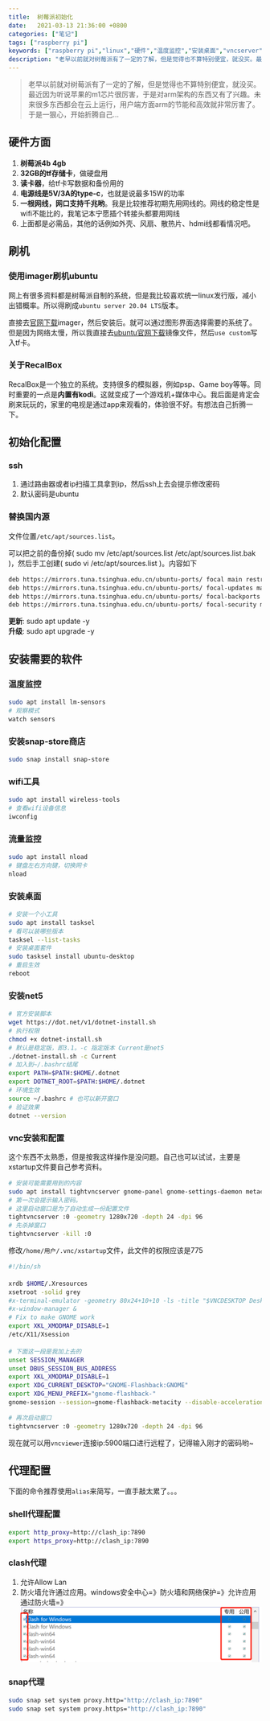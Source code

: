 ```yaml
---
title:  树莓派初始化
date:   2021-03-13 21:36:00 +0800
categories: ["笔记"]
tags: ["raspberry pi"]
keywords: ["raspberry pi","linux","硬件","温度监控","安装桌面","vncserver","net5","代理配置"]
description: "老早以前就对树莓派有了一定的了解，但是觉得也不算特别便宜，就没买。最近因为听说苹果的m1芯片很厉害，于是对arm架构的东西又有了兴趣。未来很多东西都会在云上运行，用户端方面arm的节能和高效就非常厉害了。于是一狠心，开始折腾自己..."
---
```


> 老早以前就对树莓派有了一定的了解，但是觉得也不算特别便宜，就没买。最近因为听说苹果的m1芯片很厉害，于是对arm架构的东西又有了兴趣。未来很多东西都会在云上运行，用户端方面arm的节能和高效就非常厉害了。于是一狠心，开始折腾自己...


## 硬件方面

1. **树莓派4b 4gb**
2. **32GB的tf存储卡**，做硬盘用
3. **读卡器**，给tf卡写数据和备份用的
4. **电源线是5V/3A的type-c**，也就是说最多15W的功率
5. **一根网线，网口支持千兆哟**。我是比较推荐初期先用网线的。网线的稳定性是wifi不能比的，我笔记本宁愿插个转接头都要用网线
6. 上面都是必需品，其他的话例如外壳、风扇、散热片、hdmi线都看情况吧。


## 刷机

### 使用imager刷机ubuntu

网上有很多资料都是树莓派自制的系统，但是我比较喜欢统一linux发行版，减小出错概率。所以得刷成`ubuntu server 20.04 LTS`版本。

直接去[官网下载](https://www.raspberrypi.org/software/)imager，然后安装后。就可以通过图形界面选择需要的系统了。但是因为网络太慢，所以我直接去[ubuntu官网下载](https://ubuntu.com/download/server/arm)镜像文件，然后`use custom`写入tf卡。

### 关于RecalBox

RecalBox是一个独立的系统。支持很多的模拟器，例如psp、Game boy等等。同时重要的一点是**内置有kodi**。这就变成了一个游戏机+媒体中心。我后面是肯定会刷来玩玩的，家里的电视是通过app来观看的，体验很不好。有想法自己折腾一下。


## 初始化配置

### ssh

1. 通过路由器或者ip扫描工具拿到ip，然后ssh上去会提示修改密码
2. 默认密码是ubuntu

### 替换国内源

文件位置`/etc/apt/sources.list`。

可以把之前的备份掉( sudo mv /etc/apt/sources.list /etc/apt/sources.list.bak )，然后手工创建( sudo vi /etc/apt/sources.list )。内容如下

```sh
deb https://mirrors.tuna.tsinghua.edu.cn/ubuntu-ports/ focal main restricted universe multiverse
deb https://mirrors.tuna.tsinghua.edu.cn/ubuntu-ports/ focal-updates main restricted universe multiverse
deb https://mirrors.tuna.tsinghua.edu.cn/ubuntu-ports/ focal-backports main restricted universe multiverse
deb https://mirrors.tuna.tsinghua.edu.cn/ubuntu-ports/ focal-security main restricted universe multiverse
```

**更新**: sudo apt update -y  
**升级**: sudo apt upgrade -y

## 安装需要的软件

### 温度监控

```sh
sudo apt install lm-sensors
# 观察模式
watch sensors
```

### 安装snap-store商店
```sh
sudo snap install snap-store
```

### wifi工具
```sh
sudo apt install wireless-tools
# 查看wifi设备信息
iwconfig
```

### 流量监控
```sh
sudo apt install nload
# 键盘左右方向键，切换网卡
nload
```

### 安装桌面 
```sh
# 安装一个小工具
sudo apt install tasksel
# 看可以装哪些版本
tasksel --list-tasks
# 安装桌面套件
sudo tasksel install ubuntu-desktop
# 重启生效
reboot
```

### 安装net5
```sh
# 官方安装脚本
wget https://dot.net/v1/dotnet-install.sh
# 执行权限 
chmod +x dotnet-install.sh
# 默认是稳定版，即3.1。-c 指定版本 Current是net5
./dotnet-install.sh -c Current
# 加入到~/.bashrc结尾
export PATH=$PATH:$HOME/.dotnet
export DOTNET_ROOT=$PATH:$HOME/.dotnet
# 环境生效
source ~/.bashrc # 也可以新开窗口
# 验证效果
dotnet --version
```

### vnc安装和配置

这个东西不太熟悉，但是按我这样操作是没问题。自己也可以试试，主要是xstartup文件要自己参考资料。

```sh
# 安装可能需要用到的内容
sudo apt install tightvncserver gnome-panel gnome-settings-daemon metacity nautilus gnome-terminal gnome-session-flashback gdm3
# 第一次会提示输入密码。
# 这里启动窗口是为了自动生成一份配置文件
tightvncserver :0 -geometry 1280x720 -depth 24 -dpi 96
# 先杀掉窗口
tightvncserver -kill :0
```

修改`/home/用户/.vnc/xstartup`文件，此文件的权限应该是775
```sh
#!/bin/sh

xrdb $HOME/.Xresources
xsetroot -solid grey
#x-terminal-emulator -geometry 80x24+10+10 -ls -title "$VNCDESKTOP Desktop" &
#x-window-manager &
# Fix to make GNOME work
export XKL_XMODMAP_DISABLE=1
/etc/X11/Xsession

# 下面这一段是我加上去的
unset SESSION_MANAGER
unset DBUS_SESSION_BUS_ADDRESS
export XKL_XMODMAP_DISABLE=1
export XDG_CURRENT_DESKTOP="GNOME-Flashback:GNOME"
export XDG_MENU_PREFIX="gnome-flashback-"
gnome-session --session=gnome-flashback-metacity --disable-acceleration-check &
```

```sh
# 再次启动窗口
tightvncserver :0 -geometry 1280x720 -depth 24 -dpi 96
```
现在就可以用`vncviewer`连接ip:5900端口进行远程了，记得输入刚才的密码哟~

## 代理配置

下面的命令推荐使用`alias`来简写，一直手敲太累了。。。

### shell代理配置
```sh
export http_proxy=http://clash_ip:7890
export https_proxy=http://clash_ip:7890
```

### clash代理

1. 允许Allow Lan
2. 防火墙允许通过应用。windows安全中心=》防火墙和网络保护=》允许应用通过防火墙=》![配置图](/images/raspberry_pi/防火墙.png)

### snap代理
```sh
sudo snap set system proxy.http="http://clash_ip:7890"
sudo snap set system proxy.https="http://clash_ip:7890"
```



